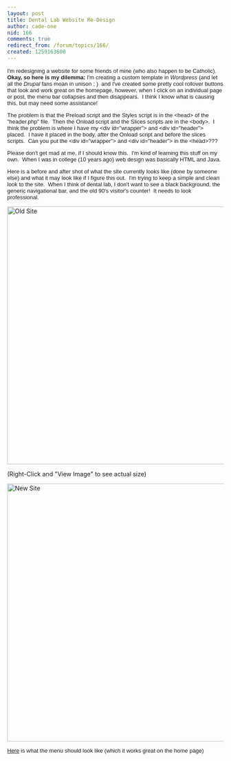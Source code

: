 ```yaml
---
layout: post
title: Dental Lab Website Re-Design
author: cade-one
nid: 166
comments: true
redirect_from: /forum/topics/166/
created: 1259163600
---
```

<p><style type="text/css"></style></p>
<div><font size="2" face="Arial">
<p>I'm redesigning a website for some friends of mine (who also happen to be  Catholic).&nbsp; <strong>Okay, so here is my dilemma:</strong> I'm creating a custom template in  <em>Wordpress</em> (and let all the <em>Drupal</em> fans moan in unison ; )&nbsp; and I've created some  pretty cool rollover buttons that look and work great on the homepage, however,  when I click on an individual page or post, the menu bar collapses and then  disappears.&nbsp; I think I know what is causing this, but may need some  assistance!</p>
<p>The problem is that the Preload script and the Styles script is in the  &lt;head&gt; of the &quot;header.php&quot; file.&nbsp; Then the Onload script and the Slices  scripts are in the &lt;body&gt;.&nbsp; I think the problem is where I have my &lt;div  id=&quot;wrapper&quot;&gt; and &lt;div id=&quot;header&quot;&gt; placed.&nbsp; I have it placed in the  body, after the Onload script and before the slices scripts.&nbsp; Can you put the  &lt;div id=&quot;wrapper&quot;&gt; and &lt;div id=&quot;header&quot;&gt; in the &lt;head&gt;???</p>
<p>Please don't get mad at me, if I should know this.&nbsp; I'm kind of learning this  stuff on my own.&nbsp; When I was in college (10 years ago) web design was basically  HTML&nbsp;and Java.</p>
<p>Here is a before and after shot of what the site currently looks like (done  by someone else) and what it may look like if I figure this out.&nbsp; I'm trying to  keep a simple and clean look to the site.&nbsp; When I think of dental lab, I don't  want to see a black background, the generic navigational bar, and the old 90's  visitor's counter!&nbsp; It needs to look professional.</p>
</font></div>
<p><img width="508" height="600" align="middle" src="http://humblepod.com/images/temp/oldsite1.jpg" alt="Old Site" /></p>
<p>(Right-Click and &quot;View Image&quot; to see actual size)</p>
<p><img width="508" height="600" align="middle" src="http://humblepod.com/images/temp/newsite1.jpg" alt="New Site" /></p>
<p class="rteleft"><font size="2" face="Arial"><a href="http://humblepod.com/images/temp/hollandwoodsmiles/hollandwood_menu4.html">Here</a>  is what the menu should look like (which it works great on the home  page) <br />
</font></p>
